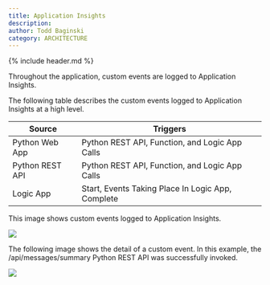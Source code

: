 ```yaml
---
title: Application Insights
description:
author: Todd Baginski
category: ARCHITECTURE
---
```


{% include header.md %}

Throughout the application, custom events are logged to Application Insights.

The following table describes the custom events logged to Application Insights at a high level.

| Source | Triggers |
|---|---|
| Python Web App | Python REST API, Function, and Logic App Calls |
| Python REST API | Python REST API, Function, and Logic App Calls |
| Logic App | Start, Events Taking Place In Logic App, Complete |

This image shows custom events logged to Application Insights.

![]({{site.baseurl}}/img/application-insights-1.jpg)

The following image shows the detail of a custom event.  In this example, the /api/messages/summary Python REST API was successfully invoked.

![]({{site.baseurl}}/img/application-insights-2.jpg)